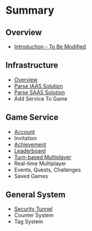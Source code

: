 # Summary

## Overview

* [Introduction - To Be Modified](README.md)

## Infrastructure

* [Overview](infrastructure/overview.md)
* [Parse IAAS Solution](infrastructure/iaas-solution.md)
* [Parse SAAS Solution](infrastructure/saas-solution.md)
* Add Service To Game

## Game Service

* [Account](game-services/account.md)
* Invitation
* [Achievement](game-services/achievement.md)
* [Leaderboard](game-services/leaderboard.md)
* [Turn-based Multiplayer](game-services/turn-based-multiplayer.md)
* Real-time Multiplayer
* Events, Quests, Challenges
* Saved Games

## General System

* [Security Tunnel](infrastructure/security.md)
* Counter System
* Tag System

